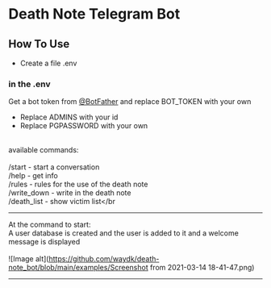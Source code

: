 # Death Note Telegram Bot 

## How To Use 
- Create a file .env 
### in the .env 
 Get a bot token from [@BotFather](http://telegram.me/BotFather) and replace BOT_TOKEN with your own
- Replace ADMINS with your id 
- Replace PGPASSWORD with your own

<br>available commands:</br>
<br>/start - start a conversation</br>
/help - get info
<br>/rules - rules for the use of the death note</br>
/write_down - write in the death note
<br>/death_list - show victim list</br

***
At the command to start:
<br>A user database is created and the user is added to it and a welcome message is displayed</br>
<br>![Image alt](https://github.com/waydk/death-note_bot/blob/main/examples/Screenshot from 2021-03-14 18-41-47.png)</br>
***
